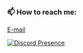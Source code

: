 ### 📫 How to reach me:
[E-mail](mailto:hello@mehtaab.dev)

[![Discord Presence](https://lanyard.cnrad.dev/api/308277721677430787)](https://discord.com/users/308277721677430787) 
